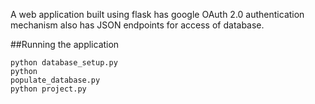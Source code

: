 A web application built using flask has google OAuth 2.0 authentication mechanism  also has JSON endpoints for access of database.

##Running the application

<code>python database_setup.py</code><br>
<code>python populate_database.py</code><br>
<code>python project.py</code>
